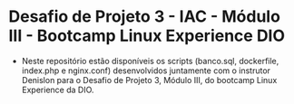 # Desafio de Projeto 3 - IAC - Módulo III - Bootcamp Linux Experience DIO

- Neste repositório estão disponíveis os scripts (banco.sql, dockerfile, index.php e nginx.conf) desenvolvidos juntamente com o instrutor Denislon para o Desafio de Projeto 3, Módulo III, do bootcamp Linux Experience da DIO.
